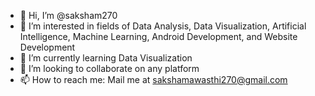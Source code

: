 - 👋 Hi, I’m @saksham270
- 👀 I’m interested in fields of Data Analysis, Data Visualization, Artificial Intelligence, Machine Learning, Android Development, and Website Development
- 🌱 I’m currently learning Data Visualization
- 💞️ I’m looking to collaborate on any platform
- 📫 How to reach me: Mail me at sakshamawasthi270@gmail.com

<!---
saksham270/saksham270 is a ✨ special ✨ repository because its `README.md` (this file) appears on your GitHub profile.
You can click the Preview link to take a look at your changes.
--->
